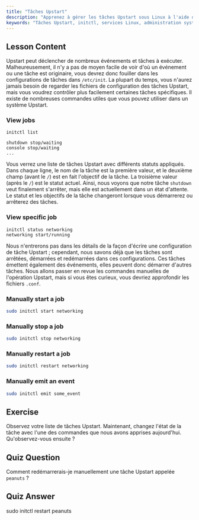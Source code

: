 ```yaml
---
title: "Tâches Upstart"
description: "Apprenez à gérer les tâches Upstart sous Linux à l'aide des commandes initctl. Comprenez le statut des tâches, démarrez, arrêtez et redémarrez les services. Améliorez vos compétences en administration de systèmes Linux."
keywords: "Tâches Upstart, initctl, services Linux, administration système, tutoriel Linux, guide du débutant"
---
```


## Lesson Content

Upstart peut déclencher de nombreux événements et tâches à exécuter. Malheureusement, il n'y a pas de moyen facile de voir d'où un événement ou une tâche est originaire, vous devrez donc fouiller dans les configurations de tâches dans `/etc/init`. La plupart du temps, vous n'aurez jamais besoin de regarder les fichiers de configuration des tâches Upstart, mais vous voudrez contrôler plus facilement certaines tâches spécifiques. Il existe de nombreuses commandes utiles que vous pouvez utiliser dans un système Upstart.

### View jobs

```plaintext
initctl list

shutdown stop/waiting
console stop/waiting
...
```

Vous verrez une liste de tâches Upstart avec différents statuts appliqués. Dans chaque ligne, le nom de la tâche est la première valeur, et le deuxième champ (avant le `/`) est en fait l'objectif de la tâche. La troisième valeur (après le `/`) est le statut actuel. Ainsi, nous voyons que notre tâche `shutdown` veut finalement s'arrêter, mais elle est actuellement dans un état d'attente. Le statut et les objectifs de la tâche changeront lorsque vous démarrerez ou arrêterez des tâches.

### View specific job

```plaintext
initctl status networking
networking start/running
```

Nous n'entrerons pas dans les détails de la façon d'écrire une configuration de tâche Upstart ; cependant, nous savons déjà que les tâches sont arrêtées, démarrées et redémarrées dans ces configurations. Ces tâches émettent également des événements, elles peuvent donc démarrer d'autres tâches. Nous allons passer en revue les commandes manuelles de l'opération Upstart, mais si vous êtes curieux, vous devriez approfondir les fichiers `.conf`.

### Manually start a job

```bash
sudo initctl start networking
```

### Manually stop a job

```bash
sudo initctl stop networking
```

### Manually restart a job

```bash
sudo initctl restart networking
```

### Manually emit an event

```bash
sudo initctl emit some_event
```

## Exercise

Observez votre liste de tâches Upstart. Maintenant, changez l'état de la tâche avec l'une des commandes que nous avons apprises aujourd'hui. Qu'observez-vous ensuite ?

## Quiz Question

Comment redémarrerais-je manuellement une tâche Upstart appelée `peanuts` ?

## Quiz Answer

sudo initctl restart peanuts
